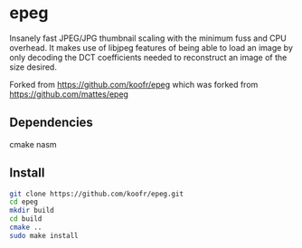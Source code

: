epeg
====

Insanely fast JPEG/JPG thumbnail scaling with the minimum fuss and CPU
overhead. It makes use of libjpeg features of being able to load an image by
only decoding the DCT coefficients needed to reconstruct an image of the size
desired.

Forked from https://github.com/koofr/epeg which was forked from
https://github.com/mattes/epeg

## Dependencies

cmake nasm

## Install

```sh
git clone https://github.com/koofr/epeg.git
cd epeg
mkdir build
cd build
cmake ..
sudo make install
```

